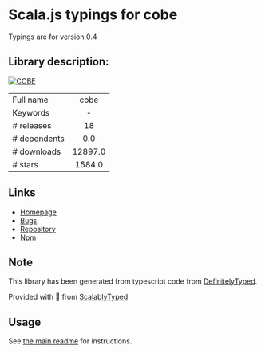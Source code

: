 
# Scala.js typings for cobe

Typings are for version 0.4

## Library description:
[![COBE](card.png)](https://cobe.vercel.app)

|                    |                 |
| ------------------ | :-------------: |
| Full name          | cobe |
| Keywords           | - |
| # releases         | 18 |
| # dependents       | 0.0 |
| # downloads        | 12897.0 |
| # stars            | 1584.0 |

## Links
- [Homepage](https://github.com/shuding/cobe#readme)
- [Bugs](https://github.com/shuding/cobe/issues)
- [Repository](https://github.com/shuding/cobe)
- [Npm](https://www.npmjs.com/package/cobe)
    


## Note
This library has been generated from typescript code from [DefinitelyTyped](https://definitelytyped.org).

Provided with :purple_heart: from [ScalablyTyped](https://github.com/oyvindberg/ScalablyTyped)

## Usage
See [the main readme](../../readme.md) for instructions.


